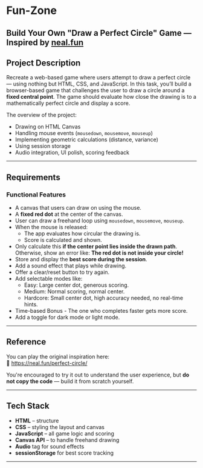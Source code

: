 # Fun-Zone
## Build Your Own "Draw a Perfect Circle" Game — Inspired by [neal.fun](https://neal.fun/perfect-circle)

## Project Description
Recreate a web-based game where users attempt to draw a perfect circle — using nothing but HTML, CSS, and JavaScript. In this task, you’ll build a browser-based game that challenges the user to draw a circle around a **fixed central point**. The game should evaluate how close the drawing is to a mathematically perfect circle and display a score.

The overview of the project:

- Drawing on HTML Canvas
- Handling mouse events (`mousedown`, `mousemove`, `mouseup`)
- Implementing geometric calculations (distance, variance)
- Using session storage
- Audio integration, UI polish, scoring feedback

---

## Requirements

### Functional Features
- A canvas that users can draw on using the mouse.
- A **fixed red dot** at the center of the canvas.
- User can draw a freehand loop using `mousedown`, `mousemove`, `mouseup`.
- When the mouse is released:
  - The app evaluates how circular the drawing is.
  - Score is calculated and shown.
- Only calculate this **if the center point lies inside the drawn path**. Otherwise, show an error like:
  **The red dot is not inside your circle!**
- Store and display the **best score during the session**.
- Add a sound effect that plays while drawing.
- Offer a clear/reset button to try again.
- Add selectable modes like:
  - Easy: Large center dot, generous scoring.
  - Medium: Normal scoring, normal center.
  - Hardcore: Small center dot, high accuracy needed, no real-time hints.
- Time-based Bonus - The one who completes faster gets more score.
- Add a toggle for dark mode or light mode. 

---

## Reference

You can play the original inspiration here:  
🔗 https://neal.fun/perfect-circle/

You're encouraged to try it out to understand the user experience, but **do not copy the code** — build it from scratch yourself.

---

## Tech Stack

- **HTML** – structure
- **CSS** – styling the layout and canvas
- **JavaScript** – all game logic and scoring
- **Canvas API** – to handle freehand drawing
- **Audio** tag for sound effects
- **sessionStorage** for best score tracking

---



